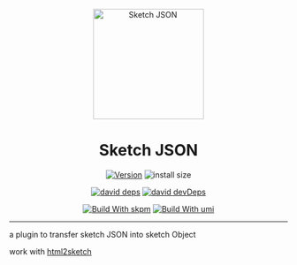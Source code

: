 <p align="center">
  <a href="https://github.com/arvinxx/sketch-json">
   <img src="https://gw.alipayobjects.com/zos/antfincdn/Og%26AHI5yLW/logo.png" height="200" width="200" alt="Sketch JSON"/>
  </a>
</p>

<h1 align="center">Sketch JSON</h1>


<div align="center">

[![Version][version-badge]][tag-url]  ![install size][github-size]

[![david deps][david-image]][david-url] [![david devDeps][david-dev-image]][david-dev-url]

[![Build With skpm][skpm-badge-url]][skpm-url] [![Build With umi][umi-badge-url]][umi-url]

[umi-badge-url]: https://img.shields.io/badge/build%20with-umi-blue.svg
[umi-url]: https://github.com/umijs/umi/
[skpm-badge-url]: https://img.shields.io/badge/build%20with-skpm-ef9f39.svg
[skpm-url]: https://github.com/skpm/skpm/

<!-- version url -->

[version-badge]: https://img.shields.io/github/package-json/v/arvinxx/sketch-json
[tag-url]: https://github.com/arvinxx/sketch-json/tags
[github-size]: https://img.shields.io/github/repo-size/arvinxx/sketch-json

<!-- coverage -->

[coverage]: https://codecov.io/gh/arvinxx/sketch-json/branch/master/graph/badge.svg
[codecov-url]: https://codecov.io/gh/arvinxx/sketch-json/branch/master

<!-- Github CI -->

[test-ci]: https://github.com/arvinxx/sketch-json/workflows/Test%20CI/badge.svg
[deploy-ci]: https://github.com/arvinxx/sketch-json/workflows/Deploy%20CI/badge.svg
[test-ci-url]: https://github.com/arvinxx/sketch-json/actions?query=workflow%3ATest%20CI
[deploy-ci-ci]: https://github.com/arvinxx/sketch-json/actions?query=workflow%3ADeploy%20CI
[david-image]: https://img.shields.io/david/arvinxx/sketch-json?style=flat-square
[david-dev-url]: https://david-dm.org/arvinxx/sketch-json?type=dev
[david-dev-image]: https://img.shields.io/david/dev/arvinxx/sketch-json?style=flat-square
[david-url]: https://david-dm.org/arvinxx/sketch-json

</div>

------
a plugin to transfer sketch JSON into sketch Object

work with [html2sketch](https://github.com/ant-design/html2sketch)
